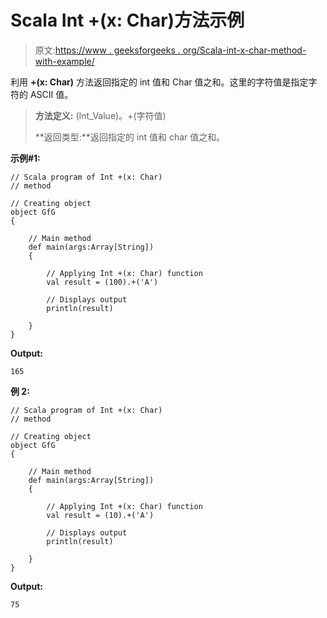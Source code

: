 # Scala Int +(x: Char)方法示例

> 原文:[https://www . geeksforgeeks . org/Scala-int-x-char-method-with-example/](https://www.geeksforgeeks.org/scala-int-x-char-method-with-example/)

利用 **+(x: Char)** 方法返回指定的 int 值和 Char 值之和。这里的字符值是指定字符的 ASCII 值。

> **方法定义:** (Int_Value)。+(字符值)
> 
> **返回类型:**返回指定的 int 值和 char 值之和。

**示例#1:**

```
// Scala program of Int +(x: Char)
// method

// Creating object
object GfG
{ 

    // Main method
    def main(args:Array[String])
    {

        // Applying Int +(x: Char) function
        val result = (100).+('A')

        // Displays output
        println(result)

    }
} 
```

**Output:**

```
165

```

**例 2:**

```
// Scala program of Int +(x: Char)
// method

// Creating object
object GfG
{ 

    // Main method
    def main(args:Array[String])
    {

        // Applying Int +(x: Char) function
        val result = (10).+('A')

        // Displays output
        println(result)

    }
} 
```

**Output:**

```
75

```